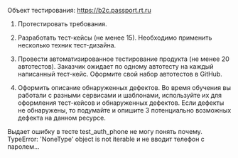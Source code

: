 Объект тестирования: https://b2c.passport.rt.ru

1. Протестировать требования.

2.  Разработать тест-кейсы (не менее 15). Необходимо применить несколько техник тест-дизайна.

3.  Провести автоматизированное тестирование продукта (не менее 20 автотестов). Заказчик ожидает по одному автотесту на каждый написанный тест-кейс. Оформите свой набор автотестов в GitHub.

4.  Оформить описание обнаруженных дефектов. Во время обучения вы работали с разными сервисами и шаблонами, используйте их для оформления тест-кейсов и обнаруженных дефектов. Если дефекты не обнаружены, то подумайте и опишите 3 потенциально возможных дефекта на данном ресурсе.

Выдает ошибку в тесте test_auth_phone не могу понять почему.  TypeError: 'NoneType' object is not iterable и не вводит телефон с паролем...
